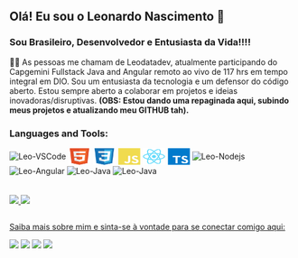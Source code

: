 ## Olá! Eu sou o Leonardo Nascimento 👋

### Sou Brasileiro, Desenvolvedor e Entusiasta da Vida!!!!

🧑‍💼 As pessoas me chamam de Leodatadev, atualmente participando do Capgemini Fullstack Java and Angular remoto ao vivo de 117 hrs em tempo integral em DIO. Sou um entusiasta da tecnologia e um defensor do código aberto. Estou sempre aberto a colaborar em projetos e ideias inovadoras/disruptivas. **(OBS: Estou dando uma repaginada aqui, subindo meus projetos e atualizando meu GITHUB tah).**

### Languages and Tools:
<div style="display: inline_block">
  <img align="center" alt="Leo-VSCode" height="30" width="40" src="https://cdn.jsdelivr.net/gh/devicons/devicon@latest/icons/vscode/vscode-original.svg">
  <img align="center" alt="Leo-HTML" height="30" width="40" src="https://raw.githubusercontent.com/devicons/devicon/master/icons/html5/html5-original.svg">
  <img align="center" alt="Leo-CSS" height="30" width="40" src="https://raw.githubusercontent.com/devicons/devicon/master/icons/css3/css3-original.svg">
  <img align="center" alt="Leo-Js" height="30" width="40" src="https://raw.githubusercontent.com/devicons/devicon/master/icons/javascript/javascript-plain.svg">
  <img align="center" alt="Leo-React" height="30" width="40" src="https://raw.githubusercontent.com/devicons/devicon/master/icons/react/react-original.svg">
  <img align="center" alt="Leo-Ts" height="30" width="40" src="https://raw.githubusercontent.com/devicons/devicon/master/icons/typescript/typescript-plain.svg">
  <img align="center" alt="Leo-Nodejs" height="30" width="40" src="https://cdn.jsdelivr.net/gh/devicons/devicon@latest/icons/nodejs/nodejs-original.svg">
  <img align="center" alt="Leo-Angular" height="30" width="40" src="https://cdn.jsdelivr.net/gh/devicons/devicon@latest/icons/angularjs/angularjs-original.svg">
  <img align="center" alt="Leo-Java" height="30" width="40" src="https://cdn.jsdelivr.net/gh/devicons/devicon@latest/icons/java/java-original-wordmark.svg">
  <img align="center" alt="Leo-Java" height="30" width="40" src="https://cdn.jsdelivr.net/gh/devicons/devicon@latest/icons/python/python-original.svg">
</div>

<br>          
<br>

<div>
  <a href="https://github.com/leodatadev">
  <img height="180em" src="https://github-readme-stats.vercel.app/api?username=leodatadev&show_icons=true&theme=dark&include_all_commits=true&count_private=true"/>
  <img height="180em" src="https://github-readme-stats.vercel.app/api/top-langs/?username=leodatadev&layout=compact&langs_count=16&theme=dark"/>
</div>

##

Saiba mais sobre mim e sinta-se à vontade para se conectar comigo aqui:
<div>
  <a href="https://www.youtube.com" target="_blank"><img src="https://img.shields.io/badge/YouTube-FF0000?style=for-the-badge&logo=youtube&logoColor=white" target="_blank"></a>
  <a href="https://instagram.com/leocodes" target="_blank"><img src="https://img.shields.io/badge/-Instagram-%23E4405F?style=for-the-badge&logo=instagram&logoColor=white" target="_blank"></a>
 	<a href = "mailto:leonascimento@leodatadev.com.br"><img src="https://img.shields.io/badge/-Gmail-%23333?style=for-the-badge&logo=gmail&logoColor=white" target="_blank"></a>
  <a href="https://www.linkedin.com/in/leodatadev" target="_blank"><img src="https://img.shields.io/badge/-LinkedIn-%230077B5?style=for-the-badge&logo=linkedin&logoColor=white" target="_blank"></a>
</div>

